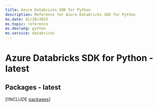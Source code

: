 ```yaml
---
title: Azure Databricks SDK for Python
description: Reference for Azure Databricks SDK for Python
ms.date: 01/28/2025
ms.topic: reference
ms.devlang: python
ms.service: databricks
---
```

# Azure Databricks SDK for Python - latest
## Packages - latest
[!INCLUDE [packages](databricks-index.md)]